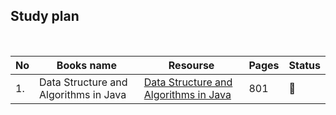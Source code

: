 
## Study plan

<br />

|No|Books name|Resourse|Pages|Status|
|---|---|---|----|---|
|1.|Data Structure and Algorithms in Java |[Data Structure and Algorithms in Java ](https://github.com/abbos0123/Computer-Science-Books/blob/main/Data-Structure-And-Algorithms/Data%20Structures%20And%20Algorithms%20In%20Java.pdf)|801|:book:|

